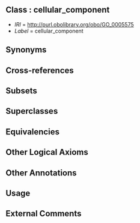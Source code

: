 
## Class : cellular_component

 * *IRI* = http://purl.obolibrary.org/obo/GO_0005575
 * *Label* = cellular_component

## Synonyms


## Cross-references


## Subsets


## Superclasses


## Equivalencies


## Other Logical Axioms


## Other Annotations


## Usage


## External Comments

